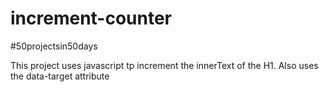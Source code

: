 # increment-counter
#50projectsin50days

This project uses javascript tp increment 
the innerText of the H1. 
Also uses the data-target attribute
